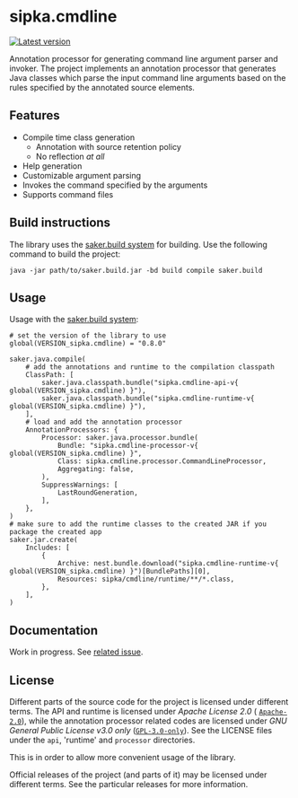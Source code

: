 # sipka.cmdline

[![Latest version](https://mirror.nest.saker.build/badges/sipka.cmdline/version.svg)](https://nest.saker.build/package/sipka.cmdline "sipka.cmdline | saker.nest")

Annotation processor for generating command line argument parser and invoker. The project implements an annotation processor that generates Java classes which parse the input command line arguments based on the rules specified by the annotated source elements.

## Features

* Compile time class generation
	* Annotation with source retention policy
	* No reflection *at all*
* Help generation
* Customizable argument parsing
* Invokes the command specified by the arguments
* Supports command files

## Build instructions

The library uses the [saker.build system](https://saker.build) for building. Use the following command to build the project:

```
java -jar path/to/saker.build.jar -bd build compile saker.build
```

## Usage

Usage with the [saker.build system](https://saker.build):

```
# set the version of the library to use
global(VERSION_sipka.cmdline) = "0.8.0"

saker.java.compile(
    # add the annotations and runtime to the compilation classpath
    ClassPath: [
        saker.java.classpath.bundle("sipka.cmdline-api-v{ global(VERSION_sipka.cmdline) }"),
        saker.java.classpath.bundle("sipka.cmdline-runtime-v{ global(VERSION_sipka.cmdline) }"),
    ],
    # load and add the annotation processor
    AnnotationProcessors: {
        Processor: saker.java.processor.bundle(
            Bundle: "sipka.cmdline-processor-v{ global(VERSION_sipka.cmdline) }",
            Class: sipka.cmdline.processor.CommandLineProcessor,
            Aggregating: false,
        ),
        SuppressWarnings: [ 
            LastRoundGeneration,
        ],
    },
)
# make sure to add the runtime classes to the created JAR if you package the created app
saker.jar.create(
    Includes: [
        {
            Archive: nest.bundle.download("sipka.cmdline-runtime-v{ global(VERSION_sipka.cmdline) }")[BundlePaths][0],
            Resources: sipka/cmdline/runtime/**/*.class,
        },
    ],
)
```

## Documentation

Work in progress. See [related issue](https://github.com/Sipkab/sipka.cmdline/issues/1).

## License

Different parts of the source code for the project is licensed under different terms. The API and runtime is licensed under *Apache License 2.0* ( [`Apache-2.0`](https://spdx.org/licenses/Apache-2.0.html)), while the annotation processor related codes are licensed under *GNU General Public License v3.0 only* ([`GPL-3.0-only`](https://spdx.org/licenses/GPL-3.0-only.html)). See the LICENSE files under the `api`, 'runtime' and `processor` directories.

This is in order to allow more convenient usage of the library. 

Official releases of the project (and parts of it) may be licensed under different terms. See the particular releases for more information.
